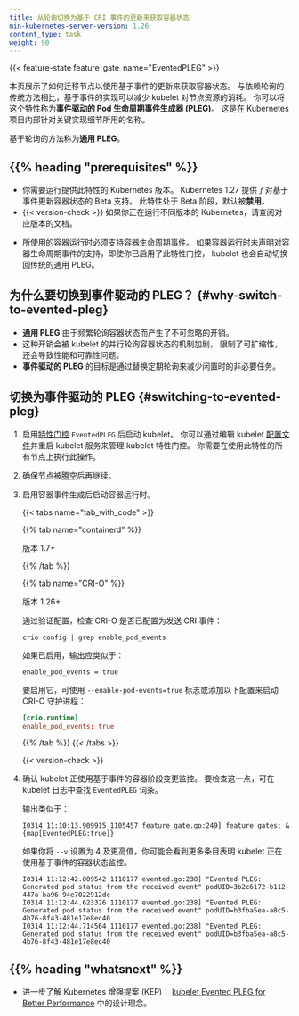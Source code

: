 ```yaml
---
title: 从轮询切换为基于 CRI 事件的更新来获取容器状态
min-kubernetes-server-version: 1.26
content_type: task
weight: 90
---
```

<!--
title: Switching from Polling to CRI Event-based Updates to Container Status
min-kubernetes-server-version: 1.26
content_type: task
weight: 90
-->

{{< feature-state feature_gate_name="EventedPLEG" >}}

<!-- overview -->

<!--
This page shows how to migrate nodes to use event based updates for container status. The event-based
implementation reduces node resource consumption by the kubelet, compared to the legacy approach
that relies on polling.
You may know this feature as _evented Pod lifecycle event generator (PLEG)_. That's the name used
internally within the Kubernetes project for a key implementation detail.

The polling based approach is referred to as _generic PLEG_.
-->
本页展示了如何迁移节点以使用基于事件的更新来获取容器状态。
与依赖轮询的传统方法相比，基于事件的实现可以减少 kubelet 对节点资源的消耗。
你可以将这个特性称为**事件驱动的 Pod 生命周期事件生成器 (PLEG)**。
这是在 Kubernetes 项目内部针对关键实现细节所用的名称。

基于轮询的方法称为**通用 PLEG**。

## {{% heading "prerequisites" %}}

<!--
* You need to run a version of Kubernetes that provides this feature.
  Kubernetes v1.27 includes beta support for event-based container
  status updates. The feature is beta but is _disabled_ by default
  because it requires support from the container runtime.
* {{< version-check >}}
  If you are running a different version of Kubernetes, check the documentation for that release.
-->
* 你需要运行提供此特性的 Kubernetes 版本。
  Kubernetes 1.27 提供了对基于事件更新容器状态的 Beta 支持。
  此特性处于 Beta 阶段，默认被**禁用**。
* {{< version-check >}}
  如果你正在运行不同版本的 Kubernetes，请查阅对应版本的文档。
<!--
* The container runtime in use must support container lifecycle events.
  The kubelet automatically switches back to the legacy generic PLEG
  mechanism if the container runtime does not announce support for
  container lifecycle events, even if you have this feature gate enabled.
-->
* 所使用的容器运行时必须支持容器生命周期事件。
  如果容器运行时未声明对容器生命周期事件的支持，即使你已启用了此特性门控，
  kubelet 也会自动切换回传统的通用 PLEG。

<!-- steps -->

<!--
## Why switch to Evented PLEG?

* The _Generic PLEG_ incurs non-negligible overhead due to frequent polling of container statuses.
* This overhead is exacerbated by kubelet's parallelized polling of container states, thus limiting
  its scalability and causing poor performance and reliability problems.
* The goal of _Evented PLEG_ is to reduce unnecessary work during inactivity
  by replacing periodic polling.
-->
## 为什么要切换到事件驱动的 PLEG？   {#why-switch-to-evented-pleg}

* **通用 PLEG** 由于频繁轮询容器状态而产生了不可忽略的开销。
* 这种开销会被 kubelet 的并行轮询容器状态的机制加剧，
  限制了可扩缩性，还会导致性能和可靠性问题。
* **事件驱动的 PLEG** 的目标是通过替换定期轮询来减少闲置时的非必要任务。

<!--
## Switching to Evented PLEG

1. Start the kubelet with the [feature gate](/docs/reference/command-line-tools-reference/feature-gates/)
   `EventedPLEG` enabled. You can manage the kubelet feature gates editing the kubelet
   [config file](/docs/tasks/administer-cluster/kubelet-config-file/) and restarting the kubelet service.
   You need to do this on each node where you are using this feature.
-->
## 切换为事件驱动的 PLEG   {#switching-to-evented-pleg}

1. 启用[特性门控](/zh-cn/docs/reference/command-line-tools-reference/feature-gates/)
   `EventedPLEG` 后启动 kubelet。
   你可以通过编辑 kubelet [配置文件](/zh-cn/docs/tasks/administer-cluster/kubelet-config-file/)并重启
   kubelet 服务来管理 kubelet 特性门控。
   你需要在使用此特性的所有节点上执行此操作。

<!--
2. Make sure the node is [drained](/docs/tasks/administer-cluster/safely-drain-node/) before proceeding. 

3. Start the container runtime with the container event generation enabled. 
-->
2. 确保节点被[腾空](/zh-cn/docs/tasks/administer-cluster/safely-drain-node/)后再继续。

3. 启用容器事件生成后启动容器运行时。

   {{< tabs name="tab_with_code" >}}

   {{% tab name="containerd" %}}
   <!--
   Version 1.7+
   -->
   版本 1.7+

   {{% /tab %}}

   {{% tab name="CRI-O" %}}
   <!--
   Version 1.26+
   
   Check if the CRI-O is already configured to emit CRI events by verifying the configuration,
   -->
   版本 1.26+

   通过验证配置，检查 CRI-O 是否已配置为发送 CRI 事件：

   ```shell
   crio config | grep enable_pod_events
   ```

   <!--
   If it is enabled, the output should be similar to the following:
   -->
   如果已启用，输出应类似于：

   ```none
   enable_pod_events = true
   ```

   <!--
   To enable it, start the CRI-O daemon with the flag `--enable-pod-events=true` or
   use a dropin config with the following lines:
   -->
   要启用它，可使用 `--enable-pod-events=true` 标志或添加以下配置来启动 CRI-O 守护进程：

   ```toml
   [crio.runtime]
   enable_pod_events: true
   ```

   {{% /tab %}}
   {{< /tabs >}}

   {{< version-check >}}

<!--
4. Verify that the kubelet is using event-based container stage change monitoring.
   To check, look for the term `EventedPLEG` in the kubelet logs.

   The output should be similar to this:
-->
4. 确认 kubelet 正使用基于事件的容器阶段变更监控。
   要检查这一点，可在 kubelet 日志中查找 `EventedPLEG` 词条。

   输出类似于：

   ```console
   I0314 11:10:13.909915 1105457 feature_gate.go:249] feature gates: &{map[EventedPLEG:true]}
   ```

   <!--
   If you have set `--v` to 4 and above, you might see more entries that indicate
   that the kubelet is using event-based container state monitoring.
   -->
   如果你将 `--v` 设置为 4 及更高值，你可能会看到更多条目表明
   kubelet 正在使用基于事件的容器状态监控。

   ```console
   I0314 11:12:42.009542 1110177 evented.go:238] "Evented PLEG: Generated pod status from the received event" podUID=3b2c6172-b112-447a-ba96-94e7022912dc
   I0314 11:12:44.623326 1110177 evented.go:238] "Evented PLEG: Generated pod status from the received event" podUID=b3fba5ea-a8c5-4b76-8f43-481e17e8ec40
   I0314 11:12:44.714564 1110177 evented.go:238] "Evented PLEG: Generated pod status from the received event" podUID=b3fba5ea-a8c5-4b76-8f43-481e17e8ec40
   ```

## {{% heading "whatsnext" %}}

<!--
* Learn more about the design in the Kubernetes Enhancement Proposal (KEP):
  [kubelet Evented PLEG for Better Performance](https://github.com/kubernetes/enhancements/blob/5b258a990adabc2ffdc9d84581ea6ed696f7ce6c/keps/sig-node/3386-kubelet-evented-pleg/README.md).
-->
* 进一步了解 Kubernetes 增强提案 (KEP)：
  [kubelet Evented PLEG for Better Performance](https://github.com/kubernetes/enhancements/blob/5b258a990adabc2ffdc9d84581ea6ed696f7ce6c/keps/sig-node/3386-kubelet-evented-pleg/README.md)
  中的设计理念。
